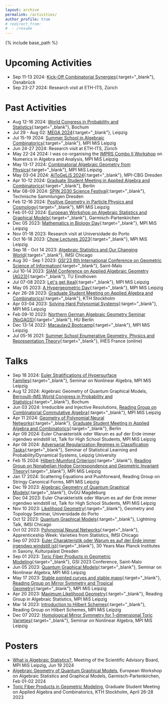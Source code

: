 ```yaml
---
layout: archive
permalink: /activities/
author_profile: true
# redirect_from:
#  - /resume
---
```


{% include base_path %}

Upcoming Activities
======
* Sep 11-13 2024: [Kick-Off Combinatorial Synergies](https://www.math-conf.uni-osnabrueck.de/combinatorial-synergies/){:target="_blank"}, Osnabrück
* Sep 23-27 2024: Research visit at ETH-ITS, Zürich


Past Activities
======
* Aug 12-16 2024: [World Congress in Probability and Statistics](https://www.bernoulli-ims-worldcongress2024.org){:target="_blank"}, Bochum
* Jul 29 - Aug 02: [MEGA 2024](https://www.mis.mpg.de/de/events/series/mega-2024){:target="_blank"}, Leipzig
* Jul 15-19 2024: [Summer School in Algebraic Combinatorics](https://www.mis.mpg.de/events/series/summer-school-in-algebraic-combinatorics){:target="_blank"}, MPI MiS Leipzig
* Jun 24-27 2024: Research visit at ETH-ITS, Zürich
* May 22-24 2024: I was co-organising the [IMPRS Combo II Workshop](https://www.mis.mpg.de/de/events/series/imprs-combo-ii) on Numerics in Algebra and Analysis, MPI MiS Leipzig
* May 13-17 2024: [Combinatorial Algebraic Geometry from Physics](https://www.mis.mpg.de/events/series/combinatorial-algebraic-geometry-from-physics){:target="_blank"}, MPI MiS Leipzig
* May 03-04 2024: [AlToGeLiS 2024](https://altogelis.com/altogelis-2024.html){:target="_blank"}, MPI-CBG Dresden
* Apr 10-12 2024: [Graduate Student Meeting in Applied Algebra and Combinatorics](https://sites.google.com/view/gsmaac24/){:target="_blank"}, Berlin
* Mar 08-09 2024: [SPIN 2030 Science Festival](https://spin2030.com/en/veranstaltung/spin-2030-science-festival/){:target="_blank"}, Technische Sammlungen Dresden
* Feb 12-16 2024: [Positive Geometry in Particle Physics and Cosmology](https://www.mis.mpg.de/events/series/positive-geometry-in-particle-physics-and-cosmology){:target="_blank"}, MPI MiS Leipzig
* Feb 01-02 2024: [European Workshop on Algebraic Statistics and Graphical Models](https://sites.google.com/view/euroalgstat2024){:target="_blank"}, Garmisch-Partenkirchen
* Dec 05 2023: [Mathematics in Biology Day](https://www.mis.mpg.de/events/series/mathematics-in-biology-day){:target="_blank"}, MPI MiS Leipzig
* Nov 01-18 2023: Research visit at Universidade do Porto
* Oct 16-18 2023: [Chow Lectures 2023](https://www.mis.mpg.de/events/series/chow-lectures-2023){:target="_blank"}, MPI MiS Leipzig
* Sep 18 - Oct 14 2023: [Algebraic Statistics and Our Changing World](https://www.imsi.institute/activities/algebraic-statistics-and-our-changing-world/){:target="_blank"}, IMSI Chicago
* Aug 30 - Sep 1 2023: [GSI'23 6th International Conference on Geometric Science of Information](https://conference-gsi.org){:target="_blank"}, Saint-Malo
* Jul 10-14 2023: [SIAM Conference on Applied Algebraic Geometry (AG23)](https://www.siam.org/conferences/cm/conference/ag23){:target="_blank"}, TU Eindhoven
* Jul 07-08 2023: [Let's get $\mathbb{R}$eal](https://www.mis.mpg.de/calendar/conferences/2023/real.html){:target="_blank"}, MPI MiS Leipzig
* May 05 2023: [A Hypergeometric Day](https://www.mis.mpg.de/calendar/conferences/2023/hyp-geom-d.html){:target="_blank"}, MPI MiS Leipzig
* Apr 26-28 2023: [Graduate Student Meeting on Applied Algebra and Combinatorics](https://sites.google.com/view/applied-alg-comb-2023/){:target="_blank"}, KTH Stockholm
* Apr 03-04 2023: [Solving Hard Polynomial Systems](https://www.mis.mpg.de/calendar/conferences/2023/shps23.html){:target="_blank"}, MPI MiS Leipzig
* Feb 09-10 2023: [Northern German Algebraic Geometry Seminar (NoGAGS)](https://www.math.hu-berlin.de/~www-ag/NoGAGS.html){:target="_blank"}, HU Berlin
* Dec 13-14 2022: [Macaulay2 Bootcamp](https://www.mis.mpg.de/calendar/conferences/2022/m2bc.html){:target="_blank"}, MPI MiS Leipzig
* Jul 05-16 2021: [Summer School Enumerative Geometry, Physics and Representation Theory](https://www.ihes.fr/en/2021-summer-school/){:target="_blank"}, IHES France (online)


Talks
======
* Sep 18 2024: [Euler Stratifications of Hypersurface Families](https://www.mis.mpg.de/events/event/euler-stratifications-of-hypersurface-families){:target="_blank"}, Seminar on Nonlinear Algebra, MPI MiS Leipzig
* Aug 12 2024: Algebraic Geometry of Quantum Graphical Models, [Bernoulli-IMS World Congress in Probability and Statistics](https://www.bernoulli-ims-worldcongress2024.org){:target="_blank"}, Bochum
* Jun 03 2024: Irreducible and Injective Resolutions, [Reading Group on Combinatorial Commutative Algebra](https://www.mis.mpg.de/events/event/reading-group-on-combinatorial-commutative-algebra){:target="_blank"}, MPI MiS Leipzig
* Apr 11 2024: [Geometry of Polynomial Neural Networks](https://sites.google.com/view/gsmaac24/minicourse-talk-abstracts#h.mfoojpw4fm3j){:target="_blank"}, [Graduate Student Meeting in Applied Algebra and Combinatorics](https://sites.google.com/view/gsmaac24/){:target="_blank"}, Berlin
* Apr 09 2024: Euler Charakteristik oder Warum es auf der Erde immer irgendwo windstill ist, Talk for High School Students, MPI MiS Leipzig
* Apr 08 2024: [Adversarial Regularization Regimes in Classification Tasks](https://sites.google.com/unipi.it/sslapdys/home){:target="_blank"}, Seminar of Statistical Learning and Probability/Dynamical Systems, Leipzig University
* Feb 15 2024: [Hilbert-Mumford Criterion](https://leokayser.github.io/nahc/){:target="_blank"}, [Reading Group on Nonabelian Hodge Correspondence and Geometric Invariant Theory](https://leokayser.github.io/nahc/){:target="_blank"}, MPI MiS Leipzig
* Jan 17 2024: Scattering Equations and Pushforward, Reading Group on Stringy Canonical Forms, MPI MiS Leipzig
* Dec 19 2023: [Algebraic Geometry of Quantum Graphical Models](https://www.math.ovgu.de/math_media/Forschung/IAG/Oberseminar/wiesmann-p-18772.pdf){:target="_blank"}, OvGU Magdeburg 
* Dec 04 2023: Euler Charakteristik oder Warum es auf der Erde immer irgendwo windstill ist, Talk for High School Students, MPI MiS Leipzig
* Nov 10 2023: [Likelihood Geometry](https://www.cmup.pt/events/likelihood-geometry){:target="_blank"}, Geometry and Topology Seminar, Universidade do Porto
* Oct 12 2023: [Quantum Graphical Models](https://www.imsi.institute/activities/algebraic-statistics-for-ecological-and-biological-systems/){:target="_blank"}, Lightning Talk, IMSI Chicago
* Oct 02 2023: [Polynomial Neural Networks](https://www.imsi.institute/activities/apprenticeship-week-varieties-from-statistics){:target="_blank"}, Apprenticeship Week: Varieties from Statistics, IMSI Chicago
* Sep 07 2023: [Euler Charakteristik oder Warum es auf der Erde immer irgendwo windstill ist](https://www.mpi-cbg.de/de/30-jahre-max-planck-institute-sachsen){:target="_blank"}, 30 Years Max Planck Institutes in Saxony, Kulturpalast Dresden
* Sep 01 2023: [Toric Fiber Products in Geometric Modeling](https://conference-gsi.org/detailed-program/){:target="_blank"}, GSI 2023 Conference, Saint-Malo
* Jun 05 2023: [Quantum Graphical Models](https://www.mis.mpg.de/calendar/lectures/2023/abstract-35858.html){:target="_blank"}, Seminar on Nonlinear Algebra, MPI MiS Leipzig
* May 17 2023: [Stable pointed curves and stable maps](/files/ms-trop_talk-4.pdf){:target="_blank"}, [Reading Group on Mirror Symmetry and Tropical Geometry](https://www-user.tu-chemnitz.de/~pespa/reading_group.html){:target="_blank"}, MPI MiS Leipzig
* Apr 20 2023: [Maximum Likelihood Geometry](https://www.mis.mpg.de/calendar/lectures/2023/abstract-35587.html){:target="_blank"}, Reading Group in Algebraic Statistics, MPI MiS Leipzig
* Mar 14 2023: [Introduction to Hilbert Schemes](https://www.mis.mpg.de/calendar/lectures/2023/abstract-35559.html){:target="_blank"}, Reading Group on Hilbert Schemes, MPI MiS Leipzig
* Dec 07 2022: [Homological Mirror Symmetry for 1-dimensional Toric Varieties](https://www.mis.mpg.de/calendar/lectures/2022/abstract-35008.html){:target="_blank"}, Seminar on Nonlinear Algebra, MPI MiS Leipzig


Posters
======
* [What is Algebraic Statistics?](/files/Poster_AlgStats.pdf), Meeting of the Scientific Advisory Board, MPI MiS Leipzig, Jun 19 2024
* [Algebraic Geometry of Quantum Graphical Models](/files/Poster_QGM_Garmisch.pdf), European Workshop on Algebraic Statistics and Graphical Models, Garmisch-Partenkirchen, Feb 01-02 2024
* [Toric Fiber Products in Geometric Modeling](/files/Poster_Stockholm_TFP.pdf), Graduate Student Meeting on Applied Algebra and Combinatorics, KTH Stockholm, April 26-28 2023
